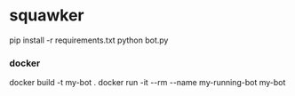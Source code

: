 # squawker

pip install -r requirements.txt
python bot.py


### docker

docker build -t my-bot .
docker run -it --rm --name my-running-bot my-bot